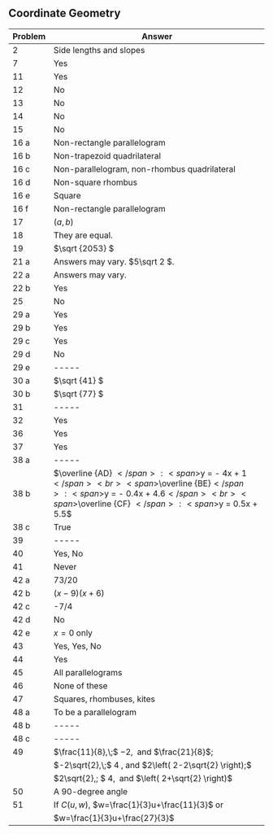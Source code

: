 
## Coordinate Geometry

|Problem|Answer|
|-------|------|
|2|Side lengths and slopes|
|7|Yes|
|11|Yes|
|12|No|
|13|No|
|14|No|
|15|No|
|16 a|Non-rectangle parallelogram|
|16 b|Non-trapezoid quadrilateral|
|16 c|Non-parallelogram, non-rhombus quadrilateral|
|16 d|Non-square rhombus|
|16 e|Square|
|16 f|Non-rectangle parallelogram|
|17|<span>$\left( {a,b} \right)$</span>|
|18|They are equal.|
|19|<span> $\sqrt {2053} $</span>|
|21 a|Answers may vary. <span>$5\sqrt 2 $</span>.|
|22 a|Answers may vary.|
|22 b|Yes|
|25|No|
|29 a|Yes|
|29 b|Yes|
|29 c|Yes|
|29 d|No|
|29 e|-----|
|30 a|<span>$\sqrt {41} $</span>|
|30 b|<span>$\sqrt {77} $</span>|
|31|-----|
|32|Yes|
|36|Yes|
|37|Yes|
|38 a|-----|
|38 b|<span>$\overline {AD} $</span>: <span>$y = - 4x + 1$</span><br><span>$\overline {BE}$</span>: <span>$y = - 0.4x + 4.6$</span><br><span>$\overline {CF} $</span>: <span>$y = 0.5x + 5.5$</span><br>|
|38 c|True|
|39|-----|
|40|Yes, No|
|41|Never|
|42 a|73/20|
|42 b|$(x-9)(x+6)$|
|42 c|-7/4|
|42 d|No|
|42 e|<span>$x = 0$</span> <span>only</span>|
|43|Yes, Yes, No|
|44|Yes|
|45|All parallelograms|
|46|None of these|
|47|Squares, rhombuses, kites|
|48 a|To be a parallelogram|
|48 b|-----|
|48 c|-----|
|49|$\frac{11}{8},\;$ $-2,\;$ and $\frac{21}{8}$;|
||$-2\sqrt{2},\;$ $4\;$, and $2\left( 2-2\sqrt{2} \right);$|
||$2\sqrt{2},\; $ $4,\;$ and $\left( 2+\sqrt{2} \right)$|
|50|A 90-degree angle|
|51|If $C(u,w)$, $w=\frac{1}{3}u+\frac{11}{3}$ or|
||$w=\frac{1}{3}u+\frac{27}{3}$|
